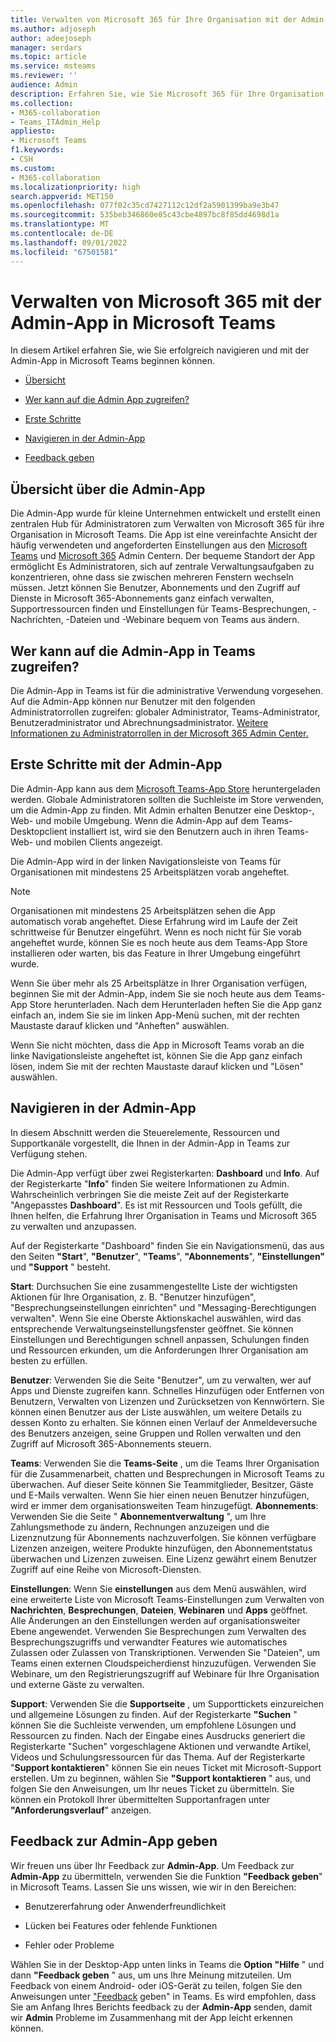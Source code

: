 ```yaml
---
title: Verwalten von Microsoft 365 für Ihre Organisation mit der Admin-App in Microsoft Teams
ms.author: adjoseph
author: adeejoseph
manager: serdars
ms.topic: article
ms.service: msteams
ms.reviewer: ''
audience: Admin
description: Erfahren Sie, wie Sie Microsoft 365 für Ihre Organisation direkt über die Admin-App in Microsoft Teams verwalten.
ms.collection:
- M365-collaboration
- Teams_ITAdmin_Help
appliesto:
- Microsoft Teams
f1.keywords:
- CSH
ms.custom:
- M365-collaboration
ms.localizationpriority: high
search.appverid: MET150
ms.openlocfilehash: 077f02c35cd7427112c12df2a5901399ba9e3b47
ms.sourcegitcommit: 535beb346860e05c43cbe4897bc8f85dd4698d1a
ms.translationtype: MT
ms.contentlocale: de-DE
ms.lasthandoff: 09/01/2022
ms.locfileid: "67501581"
---
```

# <a name="manage-microsoft-365-with-the-admin-app-in-microsoft-teams"></a>Verwalten von Microsoft 365 mit der Admin-App in Microsoft Teams

In diesem Artikel erfahren Sie, wie Sie erfolgreich navigieren und mit der Admin-App in Microsoft Teams beginnen können.

- [Übersicht](#overview-of-the-admin-app)

- [Wer kann auf die Admin App zugreifen?](#who-can-access-the-admin-app-in-teams)

- [Erste Schritte](#get-started-with-the-admin-app)

- [Navigieren in der Admin-App](#navigate-the-admin-app)

- [Feedback geben](#give-feedback-on-the-admin-app)

## <a name="overview-of-the-admin-app"></a>Übersicht über die Admin-App

Die Admin-App wurde für kleine Unternehmen entwickelt und erstellt einen zentralen Hub für Administratoren zum Verwalten von Microsoft 365 für ihre Organisation in Microsoft Teams.  Die App ist eine vereinfachte Ansicht der häufig verwendeten und angeforderten Einstellungen aus den [Microsoft Teams](https://go.microsoft.com/fwlink/p/?linkid=2024339) und [Microsoft 365](https://go.microsoft.com/fwlink/p/?linkid=2024339) Admin Centern.  Der bequeme Standort der App ermöglicht Es Administratoren, sich auf zentrale Verwaltungsaufgaben zu konzentrieren, ohne dass sie zwischen mehreren Fenstern wechseln müssen. Jetzt können Sie Benutzer, Abonnements und den Zugriff auf Dienste in Microsoft 365-Abonnements ganz einfach verwalten, Supportressourcen finden und Einstellungen für Teams-Besprechungen, -Nachrichten, -Dateien und -Webinare bequem von Teams aus ändern.

## <a name="who-can-access-the-admin-app-in-teams"></a>Wer kann auf die Admin-App in Teams zugreifen?

Die Admin-App in Teams ist für die administrative Verwendung vorgesehen. Auf die Admin-App können nur Benutzer mit den folgenden Administratorrollen zugreifen: globaler Administrator, Teams-Administrator, Benutzeradministrator und Abrechnungsadministrator. [Weitere Informationen zu Administratorrollen in der Microsoft 365 Admin Center.](/microsoft-365/admin/add-users/about-admin-roles) 

## <a name="get-started-with-the-admin-app"></a>Erste Schritte mit der Admin-App

Die Admin-App kann aus dem [Microsoft Teams-App Store](https://aka.ms/TeamsClientAdminApp) heruntergeladen werden. Globale Administratoren sollten die Suchleiste im Store verwenden, um die Admin-App zu finden. Mit Admin erhalten Benutzer eine Desktop-, Web- und mobile Umgebung. Wenn die Admin-App auf dem Teams-Desktopclient installiert ist, wird sie den Benutzern auch in ihren Teams-Web- und mobilen Clients angezeigt.

Die Admin-App wird in der linken Navigationsleiste von Teams für Organisationen mit mindestens 25 Arbeitsplätzen vorab angeheftet.

> [!NOTE]
> Organisationen mit mindestens 25 Arbeitsplätzen sehen die App automatisch vorab angeheftet. Diese Erfahrung wird im Laufe der Zeit schrittweise für Benutzer eingeführt. Wenn es noch nicht für Sie vorab angeheftet wurde, können Sie es noch heute aus dem Teams-App Store installieren oder warten, bis das Feature in Ihrer Umgebung eingeführt wurde.

Wenn Sie über mehr als 25 Arbeitsplätze in Ihrer Organisation verfügen, beginnen Sie mit der Admin-App, indem Sie sie noch heute aus dem Teams-App Store herunterladen. Nach dem Herunterladen heften Sie die App ganz einfach an, indem Sie sie im linken App-Menü suchen, mit der rechten Maustaste darauf klicken und "Anheften" auswählen.
  
Wenn Sie nicht möchten, dass die App in Microsoft Teams vorab an die linke Navigationsleiste angeheftet ist, können Sie die App ganz einfach lösen, indem Sie mit der rechten Maustaste darauf klicken und "Lösen" auswählen.

## <a name="navigate-the-admin-app"></a>Navigieren in der Admin-App

In diesem Abschnitt werden die Steuerelemente, Ressourcen und Supportkanäle vorgestellt, die Ihnen in der Admin-App in Teams zur Verfügung stehen.

Die Admin-App verfügt über zwei Registerkarten: **Dashboard** und **Info**. Auf der Registerkarte "**Info**" finden Sie weitere Informationen zu Admin. Wahrscheinlich verbringen Sie die meiste Zeit auf der Registerkarte "Angepasstes **Dashboard**". Es ist mit Ressourcen und Tools gefüllt, die Ihnen helfen, die Erfahrung Ihrer Organisation in Teams und Microsoft 365 zu verwalten und anzupassen.

Auf der Registerkarte "Dashboard" finden Sie ein Navigationsmenü, das aus den Seiten **"Start**", **"Benutzer**", **"Teams**", **"Abonnements**", **"Einstellungen"** und **"Support** " besteht.

**Start**: Durchsuchen Sie eine zusammengestellte Liste der wichtigsten Aktionen für Ihre Organisation, z. B. "Benutzer hinzufügen", "Besprechungseinstellungen einrichten" und "Messaging-Berechtigungen verwalten". Wenn Sie eine Oberste Aktionskachel auswählen, wird das entsprechende Verwaltungseinstellungsfenster geöffnet. Sie können Einstellungen und Berechtigungen schnell anpassen, Schulungen finden und Ressourcen erkunden, um die Anforderungen Ihrer Organisation am besten zu erfüllen.  

**Benutzer**: Verwenden Sie die Seite "Benutzer", um zu verwalten, wer auf Apps und Dienste zugreifen kann. Schnelles Hinzufügen oder Entfernen von Benutzern, Verwalten von Lizenzen und Zurücksetzen von Kennwörtern. Sie können einen Benutzer aus der Liste auswählen, um weitere Details zu dessen Konto zu erhalten. Sie können einen Verlauf der Anmeldeversuche des Benutzers anzeigen, seine Gruppen und Rollen verwalten und den Zugriff auf Microsoft 365-Abonnements steuern.

**Teams**: Verwenden Sie die **Teams-Seite** , um die Teams Ihrer Organisation für die Zusammenarbeit, chatten und Besprechungen in Microsoft Teams zu überwachen. Auf dieser Seite können Sie Teammitglieder, Besitzer, Gäste und E-Mails verwalten. Wenn Sie hier einen neuen Benutzer hinzufügen, wird er immer dem organisationsweiten Team hinzugefügt.
**Abonnements**: Verwenden Sie die Seite " **Abonnementverwaltung** ", um Ihre Zahlungsmethode zu ändern, Rechnungen anzuzeigen und die Lizenznutzung für Abonnements nachzuverfolgen. Sie können verfügbare Lizenzen anzeigen, weitere Produkte hinzufügen, den Abonnementstatus überwachen und Lizenzen zuweisen. Eine Lizenz gewährt einem Benutzer Zugriff auf eine Reihe von Microsoft-Diensten.

**Einstellungen**: Wenn Sie **einstellungen** aus dem Menü auswählen, wird eine erweiterte Liste von Microsoft Teams-Einstellungen zum Verwalten von **Nachrichten**, **Besprechungen**, **Dateien**, **Webinaren** und **Apps** geöffnet. Alle Änderungen an den Einstellungen werden auf organisationsweiter Ebene angewendet. Verwenden Sie Besprechungen zum Verwalten des Besprechungszugriffs und verwandter Features wie automatisches Zulassen oder Zulassen von Transkriptionen. Verwenden Sie "Dateien", um Teams einen externen Cloudspeicherdienst hinzuzufügen. Verwenden Sie Webinare, um den Registrierungszugriff auf Webinare für Ihre Organisation und externe Gäste zu verwalten.

**Support**: Verwenden Sie die **Supportseite** , um Supporttickets einzureichen und allgemeine Lösungen zu finden. Auf der Registerkarte **"Suchen** " können Sie die Suchleiste verwenden, um empfohlene Lösungen und Ressourcen zu finden. Nach der Eingabe eines Ausdrucks generiert die Registerkarte "Suchen" vorgeschlagene Aktionen und verwandte Artikel, Videos und Schulungsressourcen für das Thema. Auf der Registerkarte "**Support kontaktieren**" können Sie ein neues Ticket mit Microsoft-Support erstellen. Um zu beginnen, wählen Sie **"Support kontaktieren** " aus, und folgen Sie den Anweisungen, um Ihr neues Ticket zu übermitteln. Sie können ein Protokoll Ihrer übermittelten Supportanfragen unter **"Anforderungsverlauf**" anzeigen.

## <a name="give-feedback-on-the-admin-app"></a>Feedback zur Admin-App geben

Wir freuen uns über Ihr Feedback zur **Admin-App**. Um Feedback zur **Admin-App** zu übermitteln, verwenden Sie die Funktion **"Feedback geben**" in Microsoft Teams. Lassen Sie uns wissen, wie wir in den Bereichen:

- Benutzererfahrung oder Anwenderfreundlichkeit

- Lücken bei Features oder fehlende Funktionen

- Fehler oder Probleme

Wählen Sie in der Desktop-App unten links in Teams die **Option "Hilfe**   " und dann **"Feedback geben** " aus, um uns Ihre Meinung mitzuteilen. Um Feedback von einem Android- oder iOS-Gerät zu teilen, folgen Sie den Anweisungen unter ["Feedback](https://support.microsoft.com/office/give-feedback-in-teams-c0fb6297-22af-4db5-b19b-69e0a6720927#ID0EBBD=Desktop) geben" in Teams. Es wird empfohlen, dass Sie am Anfang Ihres Berichts feedback zu der **Admin-App** senden, damit wir **Admin** Probleme im Zusammenhang mit der App leicht erkennen können.
